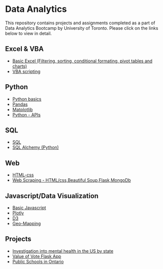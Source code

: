 # Data Analytics

This repository contains projects and assignments completed as a part of Data Analytics Bootcamp by University of Toronto. Please click on the links below to view in detail.

## Excel & VBA
* [Basic Excel (Filtering, sorting, conditional formating, pivot tables and charts)](Excel)
* [VBA scripting](VBA)

## Python
* [Python basics](Python-Challenge)
* [Pandas](Pandas)
* [Matplotlib](Matplotlib)
* [Python - APIs](JSON)

## SQL
* [SQL](MySQL)
* [SQL Alchemy (Python)](SQLAlchemy)

## Web 
* [HTML-css](HTML-css)
* [Web Scraping - HTML/css,Beautiful Soup,Flask,MongoDb](Web-Scraping)

## Javascript/Data Visualization
* [Basic Javascript](JavaScript)
* [Plotly](Plotly)
* [D3](D3)
* [Geo-Mapping](Geo-Mapping)

## Projects
* [Investigation into mental health in the US by state](https://github.com/mukjs/Data-Analytics/tree/master/Project%201%20(Group%20Project))
* [Value of Vote Flask App](https://github.com/MichaelWStein/Data)
* [Public Schools in Ontario](https://github.com/mukjs/Data-Analytics/tree/master/Final%20Project)
